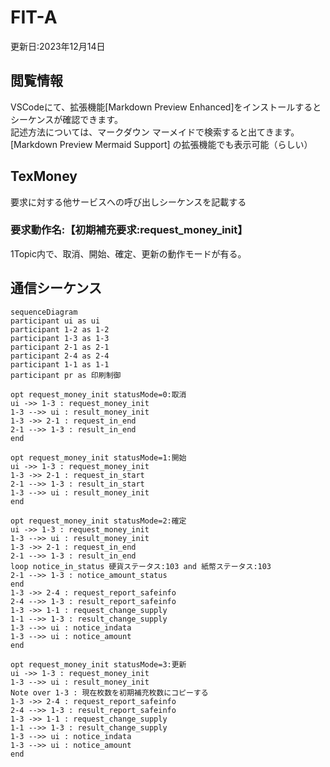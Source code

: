 # FIT-A
更新日:2023年12月14日

## 閲覧情報
VSCodeにて、拡張機能[Markdown Preview Enhanced]をインストールすると
シーケンスが確認できます。  
記述方法については、マークダウン マーメイドで検索すると出てきます。  
[Markdown Preview Mermaid Support] の拡張機能でも表示可能（らしい）

## TexMoney
要求に対する他サービスへの呼び出しシーケンスを記載する  


### 要求動作名:【初期補充要求:request_money_init】
1Topic内で、取消、開始、確定、更新の動作モードが有る。  


## 通信シーケンス

<style>.mermaid svg {height:100%}</style>
```mermaid
sequenceDiagram
participant ui as ui
participant 1-2 as 1-2
participant 1-3 as 1-3
participant 2-1 as 2-1
participant 2-4 as 2-4
participant 1-1 as 1-1
participant pr as 印刷制御

opt request_money_init statusMode=0:取消
ui ->> 1-3 : request_money_init
1-3 -->> ui : result_money_init
1-3 ->> 2-1 : request_in_end
2-1 -->> 1-3 : result_in_end
end

opt request_money_init statusMode=1:開始
ui ->> 1-3 : request_money_init 
1-3 ->> 2-1 : request_in_start
2-1 -->> 1-3 : result_in_start
1-3 -->> ui : result_money_init
end

opt request_money_init statusMode=2:確定
ui ->> 1-3 : request_money_init 
1-3 -->> ui : result_money_init
1-3 ->> 2-1 : request_in_end
2-1 -->> 1-3 : result_in_end
loop notice_in_status 硬貨ステータス:103 and 紙幣ステータス:103
2-1 -->> 1-3 : notice_amount_status
end 
1-3 ->> 2-4 : request_report_safeinfo
2-4 -->> 1-3 : result_report_safeinfo
1-3 ->> 1-1 : request_change_supply
1-1 -->> 1-3 : result_change_supply
1-3 -->> ui : notice_indata
1-3 -->> ui : notice_amount
end 

opt request_money_init statusMode=3:更新
ui ->> 1-3 : request_money_init 
1-3 -->> ui : result_money_init
Note over 1-3 : 現在枚数を初期補充枚数にコピーする
1-3 ->> 2-4 : request_report_safeinfo
2-4 -->> 1-3 : result_report_safeinfo
1-3 ->> 1-1 : request_change_supply
1-1 -->> 1-3 : result_change_supply
1-3 -->> ui : notice_indata
1-3 -->> ui : notice_amount
end
